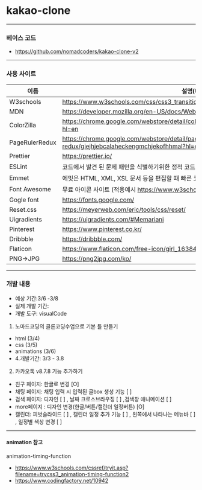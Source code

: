 # kakao-clone

---

### 베이스 코드

- https://github.com/nomadcoders/kakao-clone-v2

---

### 사용 사이트

| 이름           | 설명(URL)                                                                                         |
| -------------- | ------------------------------------------------------------------------------------------------- |
| W3schools      | https://www.w3schools.com/css/css3_transitions.asp                                                |
| MDN            | https://developer.mozilla.org/en-US/docs/Web/CSS/transform-function/translateY                    |
| ColorZilla     | https://chrome.google.com/webstore/detail/colorzilla/bhlhnicpbhignbdhedgjhgdocnmhomnp?hl=en       |
| PageRulerRedux | https://chrome.google.com/webstore/detail/page-ruler-redux/giejhjebcalaheckengmchjekofhhmal?hl=en |
| Prettier       | https://prettier.io/                                                                              |
| ESLint         | 코드에서 발견 된 문제 패턴을 식별하기위한 정적 코드 분석 도구                                     |
| Emmet          | 에밋은 HTML, XML, XSL 문서 등을 편집할 때 빠른 코딩을 위해 사용하는 플러그인이다.                 |
| Font Awesome   | 무료 아이콘 사이트 (적용예시 https://www.w3schools.com/icons/fontawesome5_intro.asp )             |
| Gogle font     | https://fonts.google.com/                                                                         |
| Reset.css      | https://meyerweb.com/eric/tools/css/reset/​                                                       |
| Uigradients    | https://uigradients.com/#Memariani                                                                |
| Pinterest      | https://www.pinterest.co.kr/                                                                      |
| Dribbble       | https://dribbble.com/                                                                             |
| Flaticon       | https://www.flaticon.com/free-icon/girl_163847?term=profile&page=1&position=57                    |
| PNG->JPG       | https://png2jpg.com/ko/                                                                           |

---

### 개발 내용

- 예상 기간:3/6 -3/8
- 실제 개발 기간:
- 개발 도구: visualCode

1. 노마드코딩의 클론코딩수업으로 기본 틀 만들기

- html (3/4)
- css (3/5)
- animations (3/6)
- 4.개발기간: 3/3 - 3.8

2. 카카오톡 v8.7.8 기능 추가하기

- 친구 페이지: 한글로 변경 [O]
- 채팅 페이지: 채팅 입력 시 입력된 글box 생성 기능 [ ]
- 검색 페이지: 디자인 [ ] , 날짜 크로스브라우징 [ ] ,검색창 애니메이션 [ ]
- more페이지 : 디자인 변경(한글/버튼/캘린더 일정버튼) [O]
- 캘린더: 피벗슬라이드 [ ] , 캘린더 일정 추가 기능 [ ] , 왼쪽에서 나타나는 메뉴바 [ ] , 일정별 색상 변경 [ ]

---

#### animation 참고

animation-timing-function

- https://www.w3schools.com/cssref/tryit.asp?filename=trycss3_animation-timing-function2
- https://www.codingfactory.net/10942
